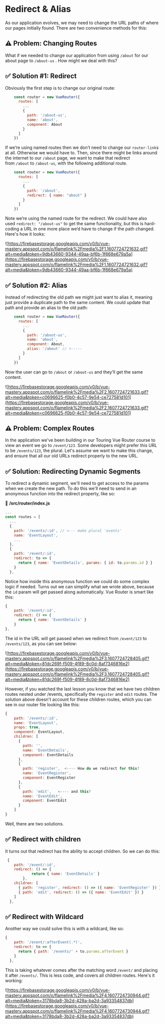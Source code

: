 # Redirect & Alias

As our application evolves, we may need to change the URL paths of where our pages initially found.  There are two convenience methods for this:

## **⚠️ Problem: Changing Routes**

What if we needed to change our application from using `/about` for our about page to `/about-us` . How might we deal with this?

## **✅ Solution #1: Redirect**

Obviously the first step is to change our original route:

```javascript
    const router = new VueRouter({
      routes: [
        ...
        {
          path: '/about-us',
          name: 'about',
          component: About
        }
      ]
    })

```

If we’re using named routes then we don’t need to change our `router-link`s at all. Otherwise we would have to. Then, since there might be links around the internet to our `/about` page, we want to make that redirect from `/about` to `/about-us`, with the following additional route.

```javascript
    const router = new VueRouter({
      routes: [
        ...
        { 
          path: '/about', 
          redirect: { name: "about" }
        }
      ]
    })

```

Note we’re using the named route for the redirect. We could have also used `redirect: "/about-us"` to get the same functionality, but this is hard-coding a URL in one more place we’d have to change if the path changed.  Here's how it looks:

![https://firebasestorage.googleapis.com/v0/b/vue-mastery.appspot.com/o/flamelink%2Fmedia%2F1.1607724721632.gif?alt=media&token=9db43660-9344-49aa-bf6b-1f668e679a5a](https://firebasestorage.googleapis.com/v0/b/vue-mastery.appspot.com/o/flamelink%2Fmedia%2F1.1607724721632.gif?alt=media&token=9db43660-9344-49aa-bf6b-1f668e679a5a)

## **✅ Solution #2: Alias**

Instead of redirecting the old path we might just want to alias it, meaning just provide a duplicate path to the same content. We could update that path and provide an alias to the old path:

```javascript
    const router = new VueRouter({
      routes: [
        ...
        {
          path: '/about-us',
          name: 'about',
          component: About,
          alias: '/about' // <-----
        }
      ]
    })

```

Now the user can go to `/about` or `/about-us` and they’ll get the same content.

![https://firebasestorage.googleapis.com/v0/b/vue-mastery.appspot.com/o/flamelink%2Fmedia%2F2.1607724721633.gif?alt=media&token=c0696625-f0b0-4c57-9e54-ce727581d101](https://firebasestorage.googleapis.com/v0/b/vue-mastery.appspot.com/o/flamelink%2Fmedia%2F2.1607724721633.gif?alt=media&token=c0696625-f0b0-4c57-9e54-ce727581d101)

## **⚠️ Problem: Complex Routes**

In the application we've been building in our Touring Vue Router course to view an event we go to `/event/123`.  Some developers might prefer this URL to be `/events/123`, the plural.  Let's assume we want to make this change, and ensure that all our old URLs redirect properly to the new URL.  

## ✅ Solution: Redirecting Dynamic Segments

To redirect a dynamic segment, we'll need to get access to the params when we create the new path.  To do this we'll need to send in an anonymous function into the redirect property, like so:

📜 **/src/router/index.js**

```javascript
...
const routes = [
  ...
  {
    path: '/events/:id', // <--- make plural 'events'
    name: 'EventLayout',
    ...
  },
  {
    path: '/event/:id',
    redirect: to => {
      return { name: 'EventDetails', params: { id: to.params.id } }
    }
  },
```

Notice how inside this anonymous function we could do some complex logic if needed.  Turns out we can simplify what we wrote above, because the `id` param will get passed along automatically.  Vue Router is smart like this:

```javascript
{
    path: '/event/:id',
    redirect: () => {
      return { name: 'EventDetails' }
    }
},
```

The id in the URL will get passed when we redirect from `/event/123` to `/events/123`, as you can see below: 

![https://firebasestorage.googleapis.com/v0/b/vue-mastery.appspot.com/o/flamelink%2Fmedia%2F3.1607724728405.gif?alt=media&token=81dc269f-f509-4f89-8c0d-8af7346816e2](https://firebasestorage.googleapis.com/v0/b/vue-mastery.appspot.com/o/flamelink%2Fmedia%2F3.1607724728405.gif?alt=media&token=81dc269f-f509-4f89-8c0d-8af7346816e2)

However, if you watched the last lesson you know that we have two children routes nested under /events, specifically the `register` and `edit` routes.  The solution above doesn't account for these children routes, which you can see in our router file looking like this:

```javascript
{
    path: '/events/:id',
    name: 'EventLayout',
    props: true,
    component: EventLayout,
    children: [
      {
        path: '',
        name: 'EventDetails',
        component: EventDetails
      },
      {
        path: 'register',  <---- How do we redirect for this?
        name: 'EventRegister',
        component: EventRegister
      },
      {
        path: 'edit',   <---- and this?
        name: 'EventEdit',
        component: EventEdit
      }
    ]
}
```

Well, there are two solutions.  

## ✅ Redirect with children

It turns out that redirect has the ability to accept children.  So we can do this:

```javascript
 {
    path: '/event/:id',
    redirect: () => {
			return { name: 'EventDetails' }
		},
    children: [
      { path: 'register', redirect: () => ({ name: 'EventRegister' }) },
      { path: 'edit', redirect: () => ({ name: 'EventEdit' }) }
    ]
  },
```

## ✅ Redirect with Wildcard

Another way we could solve this is with a wildcard, like so:

```javascript
{
    path: '/event/:afterEvent(.*)',
    redirect: to => {
      return { path: '/events/' + to.params.afterEvent }
    }
  },
```

This is taking whatever comes after the matching word `/event/` and placing it after `/events/`.  This is less code, and covers all children routes.  Here's it working:

![https://firebasestorage.googleapis.com/v0/b/vue-mastery.appspot.com/o/flamelink%2Fmedia%2F4.1607724730944.gif?alt=media&token=3178bda8-3b2d-428a-ba2d-3a93354837db](https://firebasestorage.googleapis.com/v0/b/vue-mastery.appspot.com/o/flamelink%2Fmedia%2F4.1607724730944.gif?alt=media&token=3178bda8-3b2d-428a-ba2d-3a93354837db)

